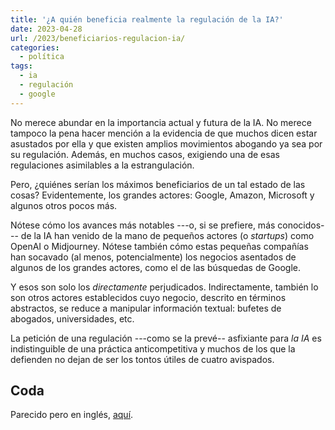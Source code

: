 ```yaml
---
title: '¿A quién beneficia realmente la regulación de la IA?'
date: 2023-04-28
url: /2023/beneficiarios-regulacion-ia/
categories:
  - política
tags:
  - ia
  - regulación
  - google
---
```


No merece abundar en la importancia actual y futura de la IA. No merece tampoco la pena hacer mención a la evidencia de que muchos dicen estar asustados por ella y que existen amplios movimientos abogando ya sea por su regulación. Además, en muchos casos, exigiendo una de esas regulaciones asimilables a la estrangulación.

Pero, ¿quiénes serían los máximos beneficiarios de un tal estado de las cosas? Evidentemente, los grandes actores: Google, Amazon, Microsoft y algunos otros pocos más.

Nótese cómo los avances más notables ---o, si se prefiere, más conocidos--- de la IA han venido de la mano de pequeños actores (o _startups_) como OpenAI o Midjourney. Nótese también cómo estas pequeñas compañías han socavado (al menos, potencialmente) los negocios asentados de algunos de los grandes actores, como el de las búsquedas de Google.

Y esos son solo los _directamente_ perjudicados. Indirectamente, también lo son otros actores establecidos cuyo negocio, descrito en términos abstractos, se reduce a manipular información textual: bufetes de abogados, universidades, etc.

La petición de una regulación ---como se la prevé-- asfixiante para _la IA_ es indistinguible de una práctica anticompetitiva y muchos de los que la defienden no dejan de ser los tontos útiles de cuatro avispados.

## Coda

Parecido pero en inglés, [aquí](https://www.economist.com/business/2023/05/25/why-tech-giants-want-to-strangle-ai-with-red-tape).

